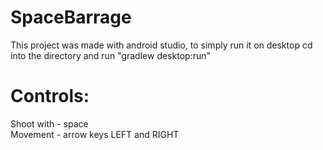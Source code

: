 # SpaceBarrage

This project was made with android studio, to simply run it on desktop cd into the directory and run "gradlew desktop:run"

# Controls:

Shoot with - space <br />
Movement - arrow keys LEFT and RIGHT
